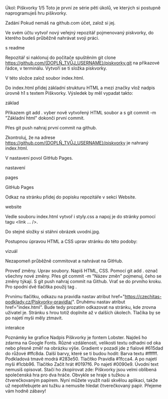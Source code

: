 Úkol: Piškvorky 1/5
Toto je první ze série pěti úkolů, ve kterých si postupně naprogramuješ hru piškvorky.

Zadání
Pokud nemáš na github.com účet, založ si jej.

Ve svém účtu vytvoř nový veřejný repozitář pojmenovaný piskvorky, do kterého budeš průběžně nahrávat svoji práci.

s readme

Repozitář si naklonuj do počítače spuštěním git clone https://github.com/{DOPLŇ_TVŮJ_USERNAME}/piskvorky.git na příkazové řádce, v terminálu. Vytvoří se ti složka piskvorky.

V této složce založ soubor index.html.

Do index.html přidej základní strukturu HTML a mezi značky <body></body> vlož nadpis úrovně h1 s textem Piškvorky. Výsledek by měl vypadat takto:

základ

Příkazem git add . vyber nově vytvořený HTML soubor a s git commit -m "Základní html" dokonči první commit.

Přes git push nahraj první commit na github.

Zkontroluj, že na adrese https://github.com/{DOPLŇ_TVŮJ_USERNAME}/piskvorky je nahraný index.html.

V nastavení povol GitHub Pages.

nastavení

pages

GitHub Pages

Odkaz na stránku přidej do popisku repozitáře v sekci Website.

website

Vedle souboru index.html vytvoř i styly.css a napoj je do stránky pomocí tagu <link … />.

Do stejné složky si stáhni obrázek uvodni.jpg.

Postupnou úpravou HTML a CSS uprav stránku do této podoby:

vizuál

Nezapomeň průběžně commitovat a nahrávat na GitHub.

Proveď změny. Uprav soubory. Napiš HTML, CSS.
Pomocí git add . označ všechny nové změny.
Přes git commit -m "Název změn" pojmenuj, čeho se změny týkají.
S git push nahraj commit na Github.
Vrať se do prvního kroku.
Pro spodní dvě tlačítka použij tag <a>.

Prvnímu tlačítku, odkazu na pravidla nastav atribut href="https://czechitas-podklady.cz/Piskvorky-pravidla/".
Druhému nastav atribut href="index.html". Bude tedy prozatím odkazovat na stránku, kde zrovna uživatel je. Stránku s hrou totiž doplníte až v dalších úkolech.
Tlačíka by se po najetí myši měly ztmavit.

interakce

Poznámky ke grafice
Nadpis Piškvorky je fontem Lobster. Najdeš ho zdarma na Google Fonts.
Různé vzdálenosti, velikosti textu odhadni od oka nebo přesně změř na obrázku výše.
Gradient v pozadí jde z fialové  #615dad do růžové  #ffc8da.
Další barvy, které se ti budou hodit:
Barva textu  #ffffff.
Podkladová tmavě modrá  #283e50.
Tlačítko Pravidla  #1fcca4. A po najetí myši  #1cbb96.
Tlačítko Začít hrát  #0197f6. Po najetí  #0090e9.
Úvodní text nemusíš opisovat. Stačí ho zkopírovat zde: Piškvorky jsou velmi oblíbená společenská hra pro dva hráče. Obvykle se hraje s tužkou a čtverečkovaným papírem. Nyní můžete využít naši skvělou aplikaci, takže už nepotřebujete ani tužku a nemusíte hledat čtverečkovaný papír. Přejeme vám hodně zábavy!
